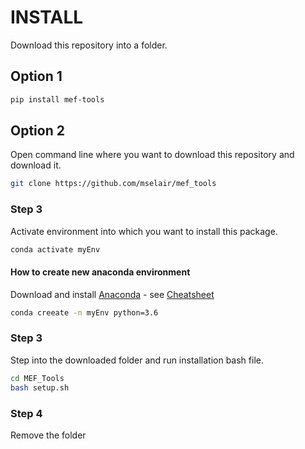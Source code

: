 # INSTALL

Download this repository into a folder.

## Option 1
```bash
pip install mef-tools
```

## Option 2

Open command line where you want to download this repository and download it.

```bash
git clone https://github.com/mselair/mef_tools
```

### Step 3
Activate environment into which you want to install this package.
```bash
conda activate myEnv
```

#### How to create new anaconda environment
Download and install [Anaconda](https://www.anaconda.com/products/individual) - see [Cheatsheet](https://docs.conda.io/projects/conda/en/4.6.0/_downloads/52a95608c49671267e40c689e0bc00ca/conda-cheatsheet.pdf)
```bash
conda creeate -n myEnv python=3.6
```



### Step 3
Step into the downloaded folder and run installation bash file.
```bash
cd MEF_Tools
bash setup.sh
```

### Step 4
Remove the folder






